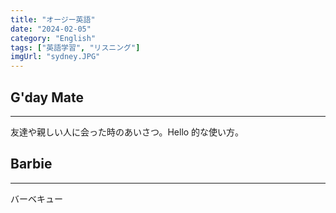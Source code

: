 ```yaml
---
title: "オージー英語"
date: "2024-02-05"
category: "English"
tags: ["英語学習", "リスニング"]
imgUrl: "sydney.JPG"
---
```


## G'day Mate

---

友達や親しい人に会った時のあいさつ。Hello 的な使い方。

## Barbie

---

バーベキュー
